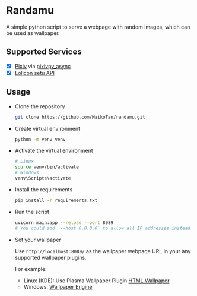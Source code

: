 # Randamu

A simple python script to serve a webpage with random images, which can be used as wallpaper.

## Supported Services

- [x] [Pixiv](https://pixiv.net/) via [pixivpy_async](https://github.com/Mikubill/pixivpy-async)
- [x] [Lolicon setu API](https://api.lolicon.app/#/setu)

## Usage

- Clone the repository

    ```bash
    git clone https://github.com/MaikoTan/randamu.git
    ```

- Create virtual environment

    ```bash
    python -m venv venv
    ```

- Activate the virtual environment

    ```bash
    # Linux
    source venv/bin/activate
    # Windows
    venv\Scripts\activate
    ```

- Install the requirements

    ```bash
    pip install -r requirements.txt
    ```

- Run the script

    ```bash
    uvicorn main:app --reload --port 8089
    # You could add `--host 0.0.0.0` to allow all IP addresses instead of `localhost`.
    ```

- Set your wallpaper

    Use `http://localhost:8089/` as the wallpaper webpage URL in your any supported wallpaper plugins.

    For example:

    - Linux (KDE): Use Plasma Wallpaper Plugin [HTML Wallpaper](https://store.kde.org/p/1324580)
    - Windows: [Wallpaper Engine](https://www.wallpaperengine.io/)
